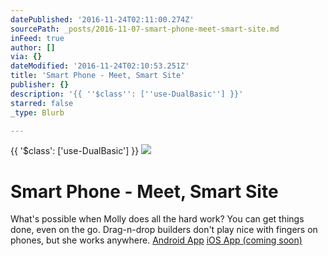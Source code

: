 ```yaml
---
datePublished: '2016-11-24T02:11:00.274Z'
sourcePath: _posts/2016-11-07-smart-phone-meet-smart-site.md
inFeed: true
author: []
via: {}
dateModified: '2016-11-24T02:10:53.251Z'
title: 'Smart Phone - Meet, Smart Site'
publisher: {}
description: '{{ ''$class'': [''use-DualBasic''] }}'
starred: false
_type: Blurb

---
```

{{ '$class': \['use-DualBasic'\] }}
![](https://the-grid-user-content.s3-us-west-2.amazonaws.com/f726d19a-8578-409b-a617-b20c2248ea63.jpg)

# Smart Phone - Meet, Smart Site

What's possible when Molly does all the hard work? You can get things done, even on the go. Drag-n-drop builders don't play nice with fingers on phones, but she works anywhere.
[Android App][0]
[iOS App (coming soon)][1]

[0]: https://play.google.com/store/apps/details?id=io.thegrid.app&hl=en
[1]: https://plans.thegrid.io/